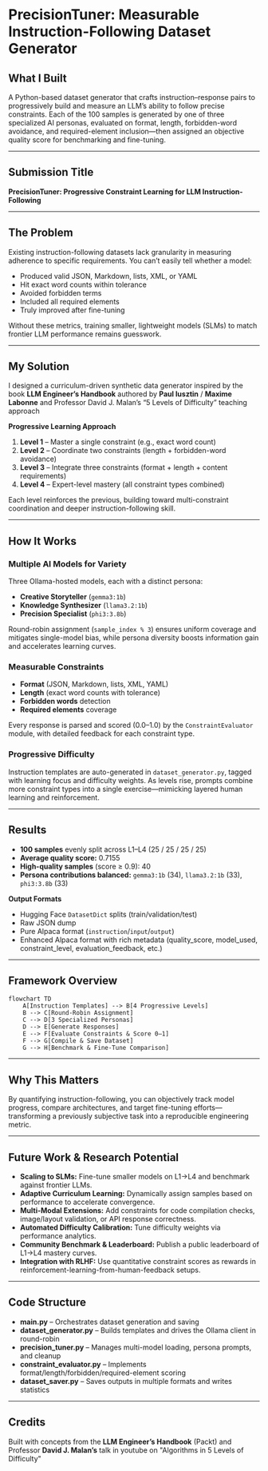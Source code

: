 # PrecisionTuner: Measurable Instruction-Following Dataset Generator

## What I Built

A Python-based dataset generator that crafts instruction–response pairs to progressively build and measure an LLM’s ability to follow precise constraints. Each of the 100 samples is generated by one of three specialized AI personas, evaluated on format, length, forbidden-word avoidance, and required-element inclusion—then assigned an objective quality score for benchmarking and fine-tuning.

---

## Submission Title

**PrecisionTuner: Progressive Constraint Learning for LLM Instruction-Following**

---

## The Problem

Existing instruction-following datasets lack granularity in measuring adherence to specific requirements. You can’t easily tell whether a model:

* Produced valid JSON, Markdown, lists, XML, or YAML
* Hit exact word counts within tolerance
* Avoided forbidden terms
* Included all required elements
* Truly improved after fine-tuning

Without these metrics, training smaller, lightweight models (SLMs) to match frontier LLM performance remains guesswork.

---

## My Solution

I designed a curriculum-driven synthetic data generator inspired by the book **LLM Engineer’s Handbook** authored by **Paul Iusztin** / **Maxime Labonne** and Professor David J. Malan’s “5 Levels of Difficulty” teaching approach 

**Progressive Learning Approach**

1. **Level 1** – Master a single constraint (e.g., exact word count)
2. **Level 2** – Coordinate two constraints (length + forbidden-word avoidance)
3. **Level 3** – Integrate three constraints (format + length + content requirements)
4. **Level 4** – Expert-level mastery (all constraint types combined)

Each level reinforces the previous, building toward multi-constraint coordination and deeper instruction-following skill.

---

## How It Works

### Multiple AI Models for Variety

Three Ollama-hosted models, each with a distinct persona:

* **Creative Storyteller** (`gemma3:1b`)
* **Knowledge Synthesizer** (`llama3.2:1b`)
* **Precision Specialist** (`phi3:3.8b`)

Round-robin assignment (`sample_index % 3`) ensures uniform coverage and mitigates single-model bias, while persona diversity boosts information gain and accelerates learning curves.

### Measurable Constraints

* **Format** (JSON, Markdown, lists, XML, YAML)
* **Length** (exact word counts with tolerance)
* **Forbidden words** detection
* **Required elements** coverage

Every response is parsed and scored (0.0–1.0) by the `ConstraintEvaluator` module, with detailed feedback for each constraint type.

### Progressive Difficulty

Instruction templates are auto-generated in `dataset_generator.py`, tagged with learning focus and difficulty weights. As levels rise, prompts combine more constraint types into a single exercise—mimicking layered human learning and reinforcement.

---

## Results

* **100 samples** evenly split across L1–L4 (25 / 25 / 25 / 25)
* **Average quality score:** 0.7155
* **High-quality samples** (score ≥ 0.9): 40
* **Persona contributions balanced:** `gemma3:1b` (34), `llama3.2:1b` (33), `phi3:3.8b` (33)

**Output Formats**

* Hugging Face `DatasetDict` splits (train/validation/test)
* Raw JSON dump
* Pure Alpaca format (`instruction`/`input`/`output`)
* Enhanced Alpaca format with rich metadata (quality\_score, model\_used, constraint\_level, evaluation\_feedback, etc.)

---

## Framework Overview

```mermaid
flowchart TD
    A[Instruction Templates] --> B[4 Progressive Levels]
    B --> C[Round-Robin Assignment]
    C --> D[3 Specialized Personas]
    D --> E[Generate Responses]
    E --> F[Evaluate Constraints & Score 0–1]
    F --> G[Compile & Save Dataset]
    G --> H[Benchmark & Fine-Tune Comparison]
```

---

## Why This Matters

By quantifying instruction-following, you can objectively track model progress, compare architectures, and target fine-tuning efforts—transforming a previously subjective task into a reproducible engineering metric.

---

## Future Work & Research Potential

* **Scaling to SLMs:** Fine-tune smaller models on L1→L4 and benchmark against frontier LLMs.
* **Adaptive Curriculum Learning:** Dynamically assign samples based on performance to accelerate convergence.
* **Multi-Modal Extensions:** Add constraints for code compilation checks, image/layout validation, or API response correctness.
* **Automated Difficulty Calibration:** Tune difficulty weights via performance analytics.
* **Community Benchmark & Leaderboard:** Publish a public leaderboard of L1→L4 mastery curves.
* **Integration with RLHF:** Use quantitative constraint scores as rewards in reinforcement-learning-from-human-feedback setups.

---

## Code Structure

* **main.py** – Orchestrates dataset generation and saving
* **dataset\_generator.py** – Builds templates and drives the Ollama client in round-robin
* **precision\_tuner.py** – Manages multi-model loading, persona prompts, and cleanup
* **constraint\_evaluator.py** – Implements format/length/forbidden/required-element scoring
* **dataset\_saver.py** – Saves outputs in multiple formats and writes statistics

---

## Credits

Built with concepts from the **LLM Engineer’s Handbook** (Packt) and Professor **David J. Malan’s** talk in youtube on "Algorithms in 5 Levels of Difficulty"
